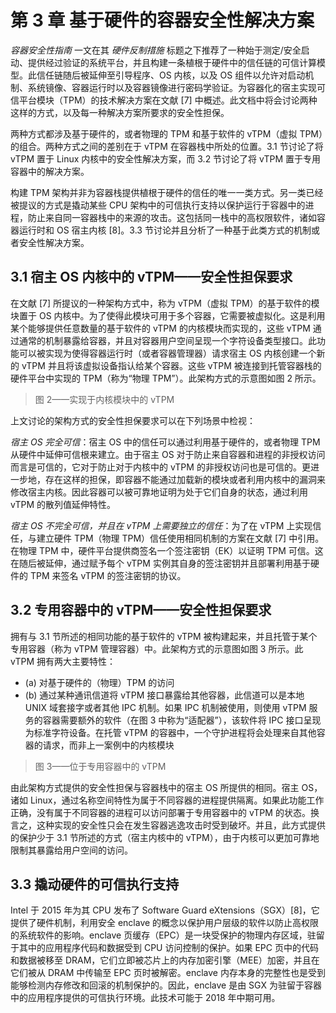 # 第 3 章 基于硬件的容器安全性解决方案

_容器安全性指南_ 一文在其 _硬件反制措施_ 标题之下推荐了一种始于测定/安全启动、提供经过验证的系统平台，并且构建一条植根于硬件中的信任链的可信计算模型。此信任链随后被延伸至引导程序、OS 内核，以及 OS 组件以允许对启动机制、系统镜像、容器运行时以及容器镜像进行密码学验证。为容器化的宿主实现可信平台模块（TPM）的技术解决方案在文献 \[7\] 中概述。此文档中将会讨论两种这样的方式，以及每一种解决方案所要求的安全性担保。

两种方式都涉及基于硬件的，或者物理的 TPM 和基于软件的 vTPM（虚拟 TPM）的组合。两种方式之间的差别在于 vTPM 在容器栈中所处的位置。3.1 节讨论了将 vTPM 置于 Linux 内核中的安全性解决方案，而 3.2 节讨论了将 vTPM 置于专用容器中的解决方案。

构建 TPM 架构并非为容器栈提供植根于硬件的信任的唯一一类方式。另一类已经被提议的方式是撬动某些 CPU 架构中的可信执行支持以保护运行于容器中的进程，防止来自同一容器栈中的来源的攻击。这包括同一栈中的高权限软件，诸如容器运行时和 OS 宿主内核 \[8\]。3.3 节讨论并且分析了一种基于此类方式的机制或者安全性解决方案。

## 3.1 宿主 OS 内核中的 vTPM——安全性担保要求

在文献 \[7\] 所提议的一种架构方式中，称为 vTPM（虚拟 TPM）的基于软件的模块置于 OS 内核中。为了使得此模块可用于多个容器，它需要被虚拟化。这是利用某个能够提供任意数量的基于软件的 vTPM 的内核模块而实现的，这些 vTPM 通过通常的机制暴露给容器，并且对容器用户空间呈现一个字符设备类型接口。此功能可以被实现为使得容器运行时（或者容器管理器）请求宿主 OS 内核创建一个新的 vTPM 并且将该虚拟设备指认给某个容器。这些 vTPM 被连接到托管容器栈的硬件平台中实现的 TPM（称为“物理 TPM”）。此架构方式的示意图如图 2 所示。

> 图 2——实现于内核模块中的 vTPM

上文讨论的架构方式的安全性担保要求可以在下列场景中检视：

_宿主 OS 完全可信_：宿主 OS 中的信任可以通过利用基于硬件的，或者物理 TPM 从硬件中延伸可信根来建立。由于宿主 OS 对于防止来自容器和进程的非授权访问而言是可信的，它对于防止对于内核中的 vTPM 的非授权访问也是可信的。更进一步地，存在这样的担保，即容器不能通过加载新的模块或者利用内核中的漏洞来修改宿主内核。因此容器可以被可靠地证明为处于它们自身的状态，通过利用 vTPM 的散列值延伸特性。

_宿主 OS 不完全可信，并且在 vTPM 上需要独立的信任_：为了在 vTPM 上实现信任，与建立硬件 TPM（物理 TPM）信任使用相同机制的方案在文献 \[7\] 中引用。在物理 TPM 中，硬件平台提供商签名一个签注密钥（EK）以证明 TPM 可信。这在随后被延伸，通过赋予每个 vTPM 实例其自身的签注密钥并且部署利用基于硬件的 TPM 来签名 vTPM 的签注密钥的协议。

## 3.2 专用容器中的 vTPM——安全性担保要求

拥有与 3.1 节所述的相同功能的基于软件的 vTPM 被构建起来，并且托管于某个专用容器（称为 vTPM 管理容器）中。此架构方式的示意图如图 3 所示。此 vTPM 拥有两大主要特性：

* (a) 对基于硬件的（物理）TPM 的访问
* (b) 通过某种通讯信道将 vTPM 接口暴露给其他容器，此信道可以是本地 UNIX 域套接字或者其他 IPC 机制。如果 IPC 机制被使用，则使用 vTPM 服务的容器需要额外的软件（在图 3 中称为“适配器”），该软件将 IPC 接口呈现为标准字符设备。在托管 vTPM 的容器中，一个守护进程将会处理来自其他容器的请求，而非上一案例中的内核模块

> 图 3——位于专用容器中的 vTPM

由此架构方式提供的安全性担保与容器栈中的宿主 OS 所提供的相同。宿主 OS，诸如 Linux，通过名称空间特性为属于不同容器的进程提供隔离。如果此功能工作正确，没有属于不同容器的进程可以访问部署于专用容器中的 vTPM 的状态。换言之，这种实现的安全性只会在发生容器逃逸攻击时受到破坏。并且，此方式提供的保护少于 3.1 节所述的方式（宿主内核中的 vTPM），由于内核可以更加可靠地限制其暴露给用户空间的访问。

## 3.3 撬动硬件的可信执行支持

Intel 于 2015 年为其 CPU 发布了 Software Guard eXtensions（SGX）\[8\]，它提供了硬件机制，利用安全 enclave 的概念以保护用户层级的软件以防止高权限的系统软件的影响。enclave 页缓存（EPC）是一块受保护的物理内存区域，驻留于其中的应用程序代码和数据受到 CPU 访问控制的保护。如果 EPC 页中的代码和数据被移至 DRAM，它们立即被芯片上的内存加密引擎（MEE）加密，并且在它们被从 DRAM 中传输至 EPC 页时被解密。enclave 内存本身的完整性也是受到能够检测内存修改和回滚的机制保护的。因此，enclave 是由 SGX 为驻留于容器中的应用程序提供的可信执行环境。此技术可能于 2018 年中期可用。

